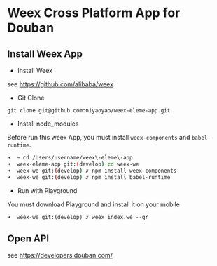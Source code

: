 # Weex Cross Platform App for Douban

## Install Weex App

- Install Weex

see https://github.com/alibaba/weex

- Git Clone

```
git clone git@github.com:niyaoyao/weex-eleme-app.git
```

- Install node_modules

Before run this weex App, you must install ```weex-components``` and ```babel-runtime```. 

```sh
➜  ~ cd /Users/username/weex\-eleme\-app
➜  weex-eleme-app git:(develop) cd weex-we 
➜  weex-we git:(develop) ✗ npm install weex-components
➜  weex-we git:(develop) ✗ npm install babel-runtime
```

- Run with Playground

You must download Playground and install it on your mobile

```
➜  weex-we git:(develop) ✗ weex index.we --qr
```

## Open API

see https://developers.douban.com/

